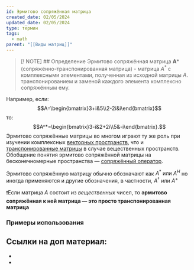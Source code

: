 ```yaml
---
id: Эрмитово сопряжённая матрица
created_date: 02/05/2024
updated_date: 02/05/2024
type: термин
tags:
  - math
parent: "[[Виды матриц]]"
---
```



> [! NOTE] ## Определение
> Эрмитово сопряжённая матрица **A*** (сопряжённо-транспонированная матрица) - матрица $A^*$ с комплексными элементами, полученная из исходной матрицы $A$. транспонированием и заменой каждого элемента комплексно сопряжённым ему.

Например, если:
$$A=\begin{bmatrix}3+i&5\\2-2i&i\end{bmatrix}$$
то:
$$A^*=\begin{bmatrix}3-i&2+2i\\5&-i\end{bmatrix}.$$
Эрмитово сопряжённые матрицы во многом играют ту же роль при изучении комплексных [векторных пространств](https://ru.wikipedia.org/wiki/%D0%92%D0%B5%D0%BA%D1%82%D0%BE%D1%80%D0%BD%D0%BE%D0%B5_%D0%BF%D1%80%D0%BE%D1%81%D1%82%D1%80%D0%B0%D0%BD%D1%81%D1%82%D0%B2%D0%BE "Векторное пространство"), что и [транспонированные матрицы](https://ru.wikipedia.org/wiki/%D0%A2%D1%80%D0%B0%D0%BD%D1%81%D0%BF%D0%BE%D0%BD%D0%B8%D1%80%D0%BE%D0%B2%D0%B0%D0%BD%D0%BD%D0%B0%D1%8F_%D0%BC%D0%B0%D1%82%D1%80%D0%B8%D1%86%D0%B0 "Транспонированная матрица") в случае вещественных пространств. Обобщение понятия эрмитово сопряжённой матрицы на бесконечномерные пространства — [сопряжённый оператор](https://ru.wikipedia.org/wiki/%D0%A1%D0%BE%D0%BF%D1%80%D1%8F%D0%B6%D1%91%D0%BD%D0%BD%D1%8B%D0%B9_%D0%BE%D0%BF%D0%B5%D1%80%D0%B0%D1%82%D0%BE%D1%80 "Сопряжённый оператор").

Эрмитово сопряжённую матрицу обычно обозначают как $A^*\text{ или }A^H$ но иногда применяются и другие обозначения, в частности, $A^{\dagger}$ или $A^{+}$

❗️Если матрица $A$ состоит из *вещественных* чисел, то **эрмитово сопряжённая к ней матрица — это просто транспонированная матрица**
### Примеры использования

## Ссылки на доп материал:
- 
- 


